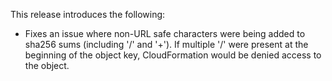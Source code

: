 This release introduces the following:

- Fixes an issue where non-URL safe characters were being added to sha256 sums (including '/' and '+').  If multiple '/' were present at the beginning of the object key, CloudFormation would be denied access to the object.